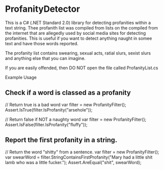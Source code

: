 # ProfanityDetector

This is a C# (.NET Standard 2.0) library for detecting profanities within a text string. Thee profanith list was compiled from lists on the compiled from the internet that are allegedly used by social media sites for detecting profanities. This is useful if you want to detect anything naught in somee text and have those words reported.

The profanity list contains swearing, sexual acts, ratial slurs, sexist slurs and anything else that you can imagine.

If you are easily offended, then DO NOT open the file called ProfanityList.cs

Example Usage

## Check if a word is classed as a profanity

// Return true is a bad word
var filter = new ProfanityFilter();
Assert.IsTrue(filter.IsProfanity("arsehole"));

// Return false if NOT a naughty word
var filter = new ProfanityFilter();
Assert.IsFalse(filter.IsProfanity("fluffy"));

## Report the first profanity in a string.

// Return the word "shitty" from a sentence.
var filter = new ProfanityFilter();
var swearWord = filter.StringContainsFirstProfanity("Mary had a little shit lamb who was a little fucker.");
Assert.AreEqual("shit", swearWord);
